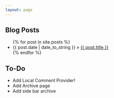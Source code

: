 ```yaml
---
layout: page
---
```


## Blog Posts

<ul class="post-list">
  {% for post in site.posts %}
    <li><span>{{ post.date | date_to_string }}</span> &raquo; <a href="{{ BASE_PATH }}{{ post.url }}">{{ post.title }}</a></li>
  {% endfor %}
</ul>

## To-Do

- Add Local Comment Provider!
- Add Archive page
- Add side bar archive

